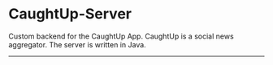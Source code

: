 # CaughtUp-Server

Custom backend for the CaughtUp App. CaughtUp is a social news aggregator.
The server is written in Java.

---------------------------------------
